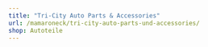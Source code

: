 ```yaml
---
title: "Tri-City Auto Parts & Accessories"
url: /mamaroneck/tri-city-auto-parts-und-accessories/
shop: Autoteile
---
```


